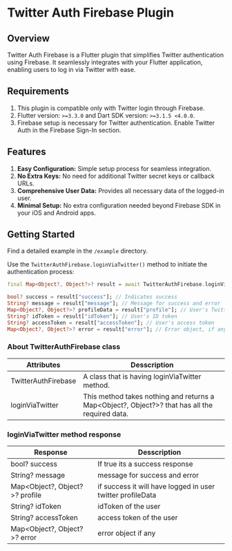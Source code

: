 # Twitter Auth Firebase Plugin

## Overview

Twitter Auth Firebase is a Flutter plugin that simplifies Twitter authentication using Firebase. It seamlessly integrates with your Flutter application, enabling users to log in via Twitter with ease.

## Requirements

1. This plugin is compatible only with Twitter login through Firebase.
2. Flutter version: `>=3.3.0` and Dart SDK version: `>=3.1.5 <4.0.0`.
3. Firebase setup is necessary for Twitter authentication. Enable Twitter Auth in the Firebase Sign-In section.

## Features

1. **Easy Configuration:** Simple setup process for seamless integration.
2. **No Extra Keys:** No need for additional Twitter secret keys or callback URLs.
3. **Comprehensive User Data:** Provides all necessary data of the logged-in user.
4. **Minimal Setup:** No extra configuration needed beyond Firebase SDK in your iOS and Android apps.

## Getting Started

Find a detailed example in the `/example` directory.

Use the `TwitterAuthFirebase.loginViaTwitter()` method to initiate the authentication process:

```dart
final Map<Object?, Object?>? result = await TwitterAuthFirebase.loginViaTwitter();

bool? success = result["success"]; // Indicates success
String? message = result["message"]; // Message for success and error
Map<Object?, Object?>? profileData = result["profile"]; // User's Twitter profile data on success
String? idToken = result["idToken"]; // User's ID token
String? accessToken = result["accessToken"]; // User's access token
Map<Object?, Object?>? error = result["error"]; // Error object, if any
```
### About TwitterAuthFirebase class

  Attributes  | Desscription                                                                                                                                                     
------------- |------------------------------------------------------------------------------------------------------------------------------------------------------------------
| TwitterAuthFirebase  | A class that is having loginViaTwitter method.                                                                                                                   | 
| loginViaTwitter  | This method takes nothing and returns a Map<Object?, Object?>? that has all the required data.                                                                   | 


### loginViaTwitter method response

  Response  | Desscription                                                                                                                                                     
------------- |------------------------------------------------------------------------------------------------------------------------------------------------------------------
| bool? success  | If true its a success response                                                                                                                   | 
| String? message  | message for success and error |  
| Map<Object?, Object?>? profile  | if success it will have logged in user twitter profileData |  
| String? idToken  | idToken of the user |  
| String? accessToken  | access token of the user |  
| Map<Object?, Object?>? error  | error object if any  |  
